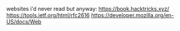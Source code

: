 websites i'd never read but anyway:
https://book.hacktricks.xyz/
https://tools.ietf.org/html/rfc2616
https://developer.mozilla.org/en-US/docs/Web
